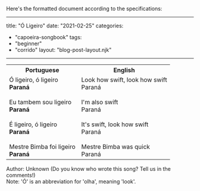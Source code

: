 Here's the formatted document according to the specifications:

---
title: "Ó Ligeiro"
date: "2021-02-25"
categories: 
  - "capoeira-songbook"
tags: 
  - "beginner"
  - "corrido"
layout: "blog-post-layout.njk"
---

<table class="capoeira-table">
    <tr class="header-row">
        <th>Portuguese</th>
        <th>English</th>
    </tr>
    <tr>
        <td>Ó ligeiro, ó ligeiro<br>
<strong>Paraná</strong><br><br>
Eu tambem sou ligeiro<br>
<strong>Paraná</strong><br><br>
É ligeiro, ó ligeiro<br>
<strong>Paraná</strong><br><br>
Mestre Bimba foi ligeiro<br>
<strong>Paraná</strong></td>
        <td>Look how swift, look how swift<br>
Paraná<br><br>
I'm also swift<br>
Paraná<br><br>
It's swift, look how swift<br>
Paraná<br><br>
Mestre Bimba was quick<br>
Paraná</td>
    </tr>
</table>

<figcaption>

Author: Unknown (Do you know who wrote this song? Tell us in the comments!)  
Note: 'Ó' is an abbreviation for 'olha', meaning 'look'.

</figcaption>